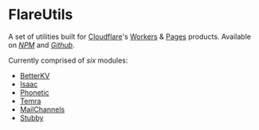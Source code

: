 # FlareUtils

A set of utilities built for [Cloudflare](https://cloudflare.com)'s [Workers](https://workers.cloudflare.com) & [Pages](https://pages.cloudflare.com) products. Available on [_NPM_](https://npmjs.com/package/flareutils) and [_Github_](https://github.com/helloimalastair/flareutils).

Currently comprised of _six_ modules:

- [BetterKV](https://flareutils.pages.dev/betterkv/)
- [Isaac](https://flareutils.pages.dev/isaac/)
- [Phonetic](https://flareutils.pages.dev/phonetic/)
- [Temra](https://flareutils.pages.dev/temra/)
- [MailChannels](http://flareutils.pages.dev/mailchannels/)
- [Stubby](https://flareutils.pages.dev/stubby/)
